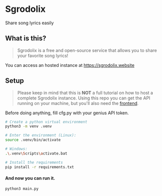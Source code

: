 # Sgrodolix
Share song lyrics easily

## What is this?
> Sgrodolix is a free and open-source service that allows you to share your favorite song lyrics!

You can access an hosted instance at https://sgrodolix.website 

## Setup
> Please keep in mind that this is **NOT** a full tutorial on how to host a complete Sgrodolix instance.
> Using this repo you can get the API running on your machine, but you'll also need the [frontend](https://github.com/loricso/sgrodolix).


Before doing anything, fill cfg.py with your genius API token.

```sh
# Create a python virtual environment
python3 -m venv .venv
```

```sh
# Enter the environment (Linux):
source .venv/bin/activate

# Windows:
.\.venv\Scripts\activate.bat
```

```sh
# Install the requirements
pip install -r requirements.txt
```

#### And now you can run it.
```
python3 main.py
```